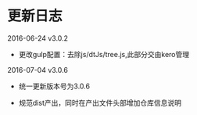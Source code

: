 # 更新日志

2016-06-24 v3.0.2

- 更改gulp配置：去除js/dtJs/tree.js,此部分交由kero管理

2016-07-04 v3.0.6

- 统一更新版本号为3.0.6

- 规范dist产出，同时在产出文件头部增加仓库信息说明

